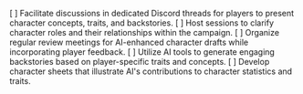 [ ] Facilitate discussions in dedicated Discord threads for players to present character concepts, traits, and backstories.
[ ] Host sessions to clarify character roles and their relationships within the campaign.
[ ] Organize regular review meetings for AI-enhanced character drafts while incorporating player feedback.
[ ] Utilize AI tools to generate engaging backstories based on player-specific traits and concepts.
[ ] Develop character sheets that illustrate AI's contributions to character statistics and traits.